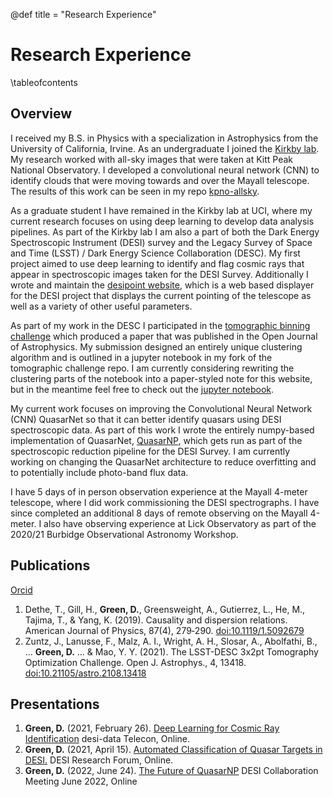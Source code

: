 @def title = "Research Experience"

# Research Experience
\tableofcontents

## Overview
I received my B.S. in Physics with a specialization in Astrophysics from the
University of California, Irvine. As an undergraduate I joined the [Kirkby lab](https://faculty.sites.uci.edu/dkirkby/).
My research worked with all-sky images that were taken at Kitt Peak National Observatory.
I developed a convolutional neural network (CNN) to identify clouds that were
moving towards and over the Mayall telescope. The results of this work can be
seen in my repo [kpno-allsky](https://github.com/dylanagreen/kpno-allsky).

As a graduate student I have remained in the Kirkby lab at UCI,
where my current research focuses on using deep learning to develop
data analysis pipelines. As part of the Kirkby lab I am also a part of both
the Dark Energy Spectroscopic Instrument (DESI) survey and the
Legacy Survey of Space and Time (LSST) / Dark Energy Science Collaboration (DESC).
My first project aimed to use deep learning to identify and flag cosmic rays
that appear in spectroscopic images taken for the DESI Survey.
Additionally I wrote and maintain the [desipoint website](https://dylanagreen.github.io/desipoint/),
 which is a web based displayer for the DESI project that displays the current
 pointing of the telescope as well as a variety of other useful parameters.

As part of my work in the DESC I participated in the [tomographic binning challenge](https://github.com/LSSTDESC/tomo_challenge)
which produced a paper that was published in the Open Journal of Astrophysics.
My submission designed an entirely unique clustering algorithm and is outlined
in a jupyter notebook in my fork of the tomographic challenge repo.
I am currently considering rewriting the clustering parts of the notebook into a
paper-styled note for this website, but in the meantime feel free to check out
the [jupyter notebook](https://github.com/dylanagreen/tomo_challenge/blob/master/notebooks/binning_as_clustering.ipynb).

My current work focuses on improving the Convolutional Neural Network (CNN) QuasarNet
so that it can better identify quasars using DESI spectroscopic data.
As part of this work I wrote the entirely numpy-based implementation of QuasarNet,
[QuasarNP](https://github.com/desihub/QuasarNP), which gets run as part of the
spectroscopic reduction pipeline for the DESI Survey.
I am currently working on changing the QuasarNet architecture to reduce
overfitting and to potentially include photo-band flux data.

I have 5 days of in person observation experience at the Mayall 4-meter telescope, where I did work commissioning the DESI spectrographs. I have since completed an additional 8 days of remote observing on the Mayall 4-meter. I also have observing experience at Lick Observatory as part of the 2020/21 Burbidge Observational Astronomy Workshop.

## Publications
[Orcid](https://orcid.org/0000-0002-0676-3661)
1. Dethe, T., Gill, H., **Green, D.**, Greensweight, A., Gutierrez, L., He, M., Tajima, T., & Yang, K. (2019). Causality and dispersion relations. American Journal of Physics, 87(4), 279‐290. [doi:10.1119/1.5092679](https://doi.org/10.1119/1.5092679)
2. Zuntz, J., Lanusse, F., Malz, A. I., Wright, A. H., Slosar, A., Abolfathi, B., ... **Green, D.** ... & Mao, Y. Y. (2021). The LSST-DESC 3x2pt Tomography Optimization Challenge. Open J. Astrophys., 4, 13418. [doi:10.21105/astro.2108.13418](https://doi.org/10.21105/astro.2108.13418)

## Presentations
1. **Green, D.** (2021, February 26). [Deep Learning for Cosmic Ray Identification](/assets/presentations/02_26_21_deepCR_spectro.pdf) desi-data Telecon, Online.
2. **Green, D.** (2021, April 15). [Automated Classification of Quasar Targets in DESI.](/assets/presentations/04_15_21_qnp_research_forum.pdf) DESI Research Forum, Online.
3. **Green, D.** (2022, June 24). [The Future of QuasarNP](/assets/presentations/06_24_22_future_of_qnp.pdf) DESI Collaboration Meeting June 2022, Online
